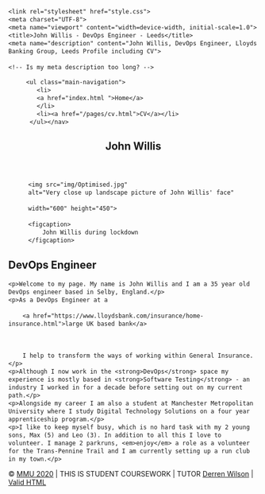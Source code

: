 <!DOCTYPE html>
<html lang="en-GB">
<head>
    <link href="https://fonts.googleapis.com/css2?family=Open+Sans:ital,wght@0,400;0,700;1,400;1,700&display=swap" rel="stylesheet">

    <link rel="stylesheet" href="style.css">
    <meta charset="UTF-8">
    <meta name="viewport" content="width=device-width, initial-scale=1.0">
    <title>John Willis - DevOps Engineer - Leeds</title>
    <meta name="description" content="John Willis, DevOps Engineer, Lloyds Banking Group, Leeds Profile including CV">

    <!-- Is my meta description too long? -->
</head>
<body>
    <nav>
    
         <ul class="main-navigation">
            <li>
            <a href="index.html ">Home</a>        
            </li>
            <li><a href="/pages/cv.html">CV</a></li>
          </ul></nav>


<header><h1>John Willis</h1></header>


<figure>

    <img src="img/Optimised.jpg"   
    alt="Very close up landscape picture of John Willis' face"  
    
    width="600" height="450">            
            
    <figcaption>
        John Willis during lockdown
    </figcaption>

</figure>
<main>
    <h2>DevOps Engineer</h2>
    
    <p>Welcome to my page. My name is John Willis and I am a 35 year old DevOps engineer based in Selby, England.</p>
    <p>As a DevOps Engineer at a 
        
        <a href="https://www.lloydsbank.com/insurance/home-insurance.html">large UK based bank</a>
        
        
        
        I help to transform the ways of working within General Insurance. 
    </p>
    <p>Although I now work in the <strong>DevOps</strong> space my experience is mostly based in <strong>Software Testing</strong> - an industry I worked in for a decade before setting out on my current path.</p>
    <p>Alongside my career I am also a student at Manchester Metropolitan University where I study Digital Technology Solutions on a four year apprenticeship program.</p>
    <p>I like to keep myself busy, which is no hard task with my 2 young sons, Max (5) and Leo (3). In addition to all this I love to volunteer. I manage 2 parkruns, <em>enjoy</em> a role as a volunteer for the Trans-Pennine Trail and I am currently setting up a run club in my town.</p>



</main>
<footer>      
    <p>
    &copy; <a href="http://www.mmu.ac.uk/" title="MMU homepage">MMU 2020</a> | THIS IS STUDENT COURSEWORK | TUTOR <a href="mailto:d.j.wilson@mmu.ac.uk">Derren Wilson</a> | <a href="http://validator.w3.org/check?uri=referer" title="W3C HTML Validation Service" >Valid HTML</a> 
    </p>
</footer>



</body>
</html>
